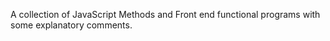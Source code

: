 A collection of JavaScript Methods and Front end functional programs with some explanatory comments.